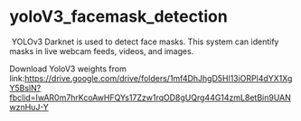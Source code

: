 # yoloV3_facemask_detection
 YOLOv3 Darknet is used to detect face masks. This system can identify masks in live webcam feeds, videos, and images.
 
 Download YoloV3 weights from link:https://drive.google.com/drive/folders/1mf4DhJhgD5Hl13iORPl4dYX1XgY5BslN?fbclid=IwAR0m7hrKcoAwHFQYs17Zzw1rqOD8gUQrg44G14zmL8etBin9UANwznHuJ-Y
 
